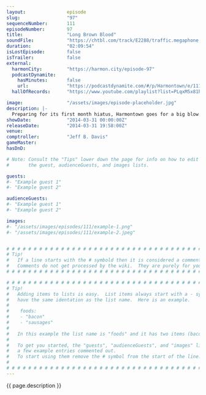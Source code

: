 ```yaml
---
layout:               episode
slug:                 "97"
sequenceNumber:       111
episodeNumber:        97
title:                "Long Brown Blood"
soundFile:            "https://chtbl.com/track/E2288/traffic.megaphone.fm/STA9806272080.mp3?updated=1556231620"
duration:             "02:09:54"
isLostEpisode:        false
isTrailer:            false
external:
  harmonCity:         "https://harmon.city/episode-97"
  podcastDynamite:
    hasMinutes:       false
    url:              "https://podcastdynamite.com/#/p/Harmontown/e/111/97"
  hallOfRecords:      "https://www.youtube.com/playlist?list=PLqxM5x81hNOb7STQSAQu3kDkWksO7kYEc"

image:                "/assets/images/episode-placeholder.jpg"
description: |-
  Preparing for its first month hiatus, Harmontown goes for a big blow out that tackles the usual; racism, censorship, health, mortality etc. Spencer returns for D&D to promote Friendship & Cigarettes.
showDate:             "2014-03-31 00:00:00Z"
releaseDate:          "2014-03-31 19:58:00Z"
venue:                
comptroller:          "Jeff B. Davis"
gameMaster:           
hasDnD:               

# Note: Consult the "Tips" lower down the page for info on how to edit
#       the guest, audienceGuests, and images lists.

guests:
#- "Example guest 1"
#- "Example guest 2"

audienceGuests:
#- "Example guest 1"
#- "Example guest 2"

images:
#- "/assets/images/episodes/111/example-1.png"
#- "/assets/images/episodes/111/example-2.jpeg"


# # # # # # # # # # # # # # # # # # # # # # # # # # # # # # # # # # # # # # # # # # # # #
# Tip!
#   If a line starts with the # symbold then it is considered a comment.
#   Comments do not get processed by the wiki.  They are purely for your information.
# # # # # # # # # # # # # # # # # # # # # # # # # # # # # # # # # # # # # # # # # # # # #

# # # # # # # # # # # # # # # # # # # # # # # # # # # # # # # # # # # # # # # # # # # # #
# Tip!
#   Adding items to lists is easy.  List items always start with a - symbol and have
#   have the same identation as the list name.  Here is an example.
#
#    foods:
#    - "bacon"
#    - "sausages"
#
#   In this example the list name is "foods" and it has two items (bacon, and sausages).
#
#   To get you started, the "guests", "audienceGuests", and "images" lists below have
#   a few example entries commented out.
#   To start using them remove the # symbol from the start of the line.
#
# # # # # # # # # # # # # # # # # # # # # # # # # # # # # # # # # # # # # # # # # # # # #
---
```


<!-- The episode description will be rendered here -->
{{ page.description }}

<!-- Add your content BELOW here -->
<!-- vvvvvvvvvvvvvvvvvvvvvvvvvvv -->




<!-- ^^^^^^^^^^^^^^^^^^^^^^^^^^^ -->
<!-- Add your content ABOVE here -->

<!-- The episode gallery will be rendered here -->